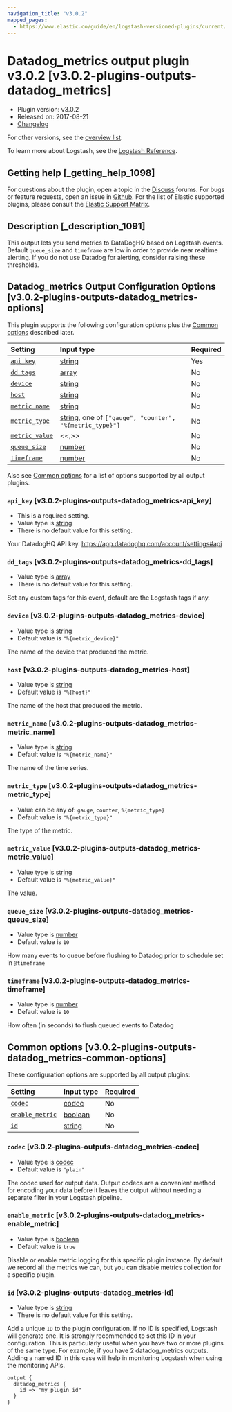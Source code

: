 ```yaml
---
navigation_title: "v3.0.2"
mapped_pages:
  - https://www.elastic.co/guide/en/logstash-versioned-plugins/current/v3.0.2-plugins-outputs-datadog_metrics.html
---
```


# Datadog_metrics output plugin v3.0.2 [v3.0.2-plugins-outputs-datadog_metrics]

* Plugin version: v3.0.2
* Released on: 2017-08-21
* [Changelog](https://github.com/logstash-plugins/logstash-output-datadog_metrics/blob/v3.0.2/CHANGELOG.md)

For other versions, see the [overview list](output-datadog_metrics-index.md).

To learn more about Logstash, see the [Logstash Reference](https://www.elastic.co/guide/en/logstash/current/index.html).

## Getting help [_getting_help_1098]

For questions about the plugin, open a topic in the [Discuss](http://discuss.elastic.co) forums. For bugs or feature requests, open an issue in [Github](https://github.com/logstash-plugins/logstash-output-datadog_metrics). For the list of Elastic supported plugins, please consult the [Elastic Support Matrix](https://www.elastic.co/support/matrix#matrix_logstash_plugins).

## Description [_description_1091]

This output lets you send metrics to DataDogHQ based on Logstash events. Default `queue_size` and `timeframe` are low in order to provide near realtime alerting. If you do not use Datadog for alerting, consider raising these thresholds.

## Datadog_metrics Output Configuration Options [v3.0.2-plugins-outputs-datadog_metrics-options]

This plugin supports the following configuration options plus the [Common options](v3-0-2-plugins-outputs-datadog_metrics.md#v3.0.2-plugins-outputs-datadog_metrics-common-options) described later.

| Setting | Input type | Required |
| :- | :- | :- |
| [`api_key`](v3-0-2-plugins-outputs-datadog_metrics.md#v3.0.2-plugins-outputs-datadog_metrics-api_key) | [string](/lsr/value-types.md#string) | Yes |
| [`dd_tags`](v3-0-2-plugins-outputs-datadog_metrics.md#v3.0.2-plugins-outputs-datadog_metrics-dd_tags) | [array](/lsr/value-types.md#array) | No |
| [`device`](v3-0-2-plugins-outputs-datadog_metrics.md#v3.0.2-plugins-outputs-datadog_metrics-device) | [string](/lsr/value-types.md#string) | No |
| [`host`](v3-0-2-plugins-outputs-datadog_metrics.md#v3.0.2-plugins-outputs-datadog_metrics-host) | [string](/lsr/value-types.md#string) | No |
| [`metric_name`](v3-0-2-plugins-outputs-datadog_metrics.md#v3.0.2-plugins-outputs-datadog_metrics-metric_name) | [string](/lsr/value-types.md#string) | No |
| [`metric_type`](v3-0-2-plugins-outputs-datadog_metrics.md#v3.0.2-plugins-outputs-datadog_metrics-metric_type) | [string](/lsr/value-types.md#string), one of `["gauge", "counter", "%{metric_type}"]` | No |
| [`metric_value`](v3-0-2-plugins-outputs-datadog_metrics.md#v3.0.2-plugins-outputs-datadog_metrics-metric_value) | <<,>> | No |
| [`queue_size`](v3-0-2-plugins-outputs-datadog_metrics.md#v3.0.2-plugins-outputs-datadog_metrics-queue_size) | [number](/lsr/value-types.md#number) | No |
| [`timeframe`](v3-0-2-plugins-outputs-datadog_metrics.md#v3.0.2-plugins-outputs-datadog_metrics-timeframe) | [number](/lsr/value-types.md#number) | No |

Also see [Common options](v3-0-2-plugins-outputs-datadog_metrics.md#v3.0.2-plugins-outputs-datadog_metrics-common-options) for a list of options supported by all output plugins.

### `api_key` [v3.0.2-plugins-outputs-datadog_metrics-api_key]

* This is a required setting.
* Value type is [string](/lsr/value-types.md#string)
* There is no default value for this setting.

Your DatadogHQ API key. <https://app.datadoghq.com/account/settings#api>

### `dd_tags` [v3.0.2-plugins-outputs-datadog_metrics-dd_tags]

* Value type is [array](/lsr/value-types.md#array)
* There is no default value for this setting.

Set any custom tags for this event, default are the Logstash tags if any.

### `device` [v3.0.2-plugins-outputs-datadog_metrics-device]

* Value type is [string](/lsr/value-types.md#string)
* Default value is `"%{metric_device}"`

The name of the device that produced the metric.

### `host` [v3.0.2-plugins-outputs-datadog_metrics-host]

* Value type is [string](/lsr/value-types.md#string)
* Default value is `"%{host}"`

The name of the host that produced the metric.

### `metric_name` [v3.0.2-plugins-outputs-datadog_metrics-metric_name]

* Value type is [string](/lsr/value-types.md#string)
* Default value is `"%{metric_name}"`

The name of the time series.

### `metric_type` [v3.0.2-plugins-outputs-datadog_metrics-metric_type]

* Value can be any of: `gauge`, `counter`, `%{metric_type}`
* Default value is `"%{metric_type}"`

The type of the metric.

### `metric_value` [v3.0.2-plugins-outputs-datadog_metrics-metric_value]

* Value type is [string](/lsr/value-types.md#string)
* Default value is `"%{metric_value}"`

The value.

### `queue_size` [v3.0.2-plugins-outputs-datadog_metrics-queue_size]

* Value type is [number](/lsr/value-types.md#number)
* Default value is `10`

How many events to queue before flushing to Datadog prior to schedule set in `@timeframe`

### `timeframe` [v3.0.2-plugins-outputs-datadog_metrics-timeframe]

* Value type is [number](/lsr/value-types.md#number)
* Default value is `10`

How often (in seconds) to flush queued events to Datadog

## Common options [v3.0.2-plugins-outputs-datadog_metrics-common-options]

These configuration options are supported by all output plugins:

| Setting | Input type | Required |
| :- | :- | :- |
| [`codec`](v3-0-2-plugins-outputs-datadog_metrics.md#v3.0.2-plugins-outputs-datadog_metrics-codec) | [codec](/lsr/value-types.md#codec) | No |
| [`enable_metric`](v3-0-2-plugins-outputs-datadog_metrics.md#v3.0.2-plugins-outputs-datadog_metrics-enable_metric) | [boolean](/lsr/value-types.md#boolean) | No |
| [`id`](v3-0-2-plugins-outputs-datadog_metrics.md#v3.0.2-plugins-outputs-datadog_metrics-id) | [string](/lsr/value-types.md#string) | No |

### `codec` [v3.0.2-plugins-outputs-datadog_metrics-codec]

* Value type is [codec](/lsr/value-types.md#codec)
* Default value is `"plain"`

The codec used for output data. Output codecs are a convenient method for encoding your data before it leaves the output without needing a separate filter in your Logstash pipeline.

### `enable_metric` [v3.0.2-plugins-outputs-datadog_metrics-enable_metric]

* Value type is [boolean](/lsr/value-types.md#boolean)
* Default value is `true`

Disable or enable metric logging for this specific plugin instance. By default we record all the metrics we can, but you can disable metrics collection for a specific plugin.

### `id` [v3.0.2-plugins-outputs-datadog_metrics-id]

* Value type is [string](/lsr/value-types.md#string)
* There is no default value for this setting.

Add a unique `ID` to the plugin configuration. If no ID is specified, Logstash will generate one. It is strongly recommended to set this ID in your configuration. This is particularly useful when you have two or more plugins of the same type. For example, if you have 2 datadog\_metrics outputs. Adding a named ID in this case will help in monitoring Logstash when using the monitoring APIs.

```
output {
  datadog_metrics {
    id => "my_plugin_id"
  }
}
```
